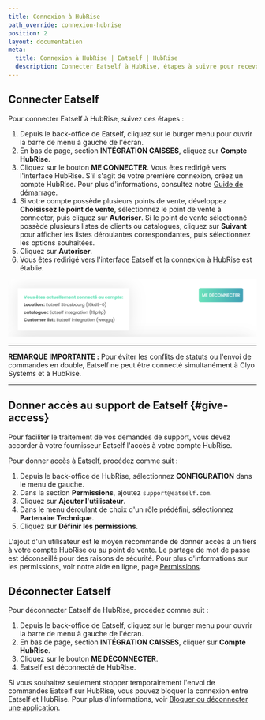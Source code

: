```yaml
---
title: Connexion à HubRise
path_override: connexion-hubrise
position: 2
layout: documentation
meta:
  title: Connexion à HubRise | Eatself | HubRise
  description: Connecter Eatself à HubRise, étapes à suivre pour recevoir vos commandes Eatself dans votre logiciel de caisse.
---
```



## Connecter Eatself

Pour connecter Eatself à HubRise, suivez ces étapes :

1. Depuis le back-office de Eatself, cliquez sur le burger menu pour ouvrir la barre de menu à gauche de l'écran.
1. En bas de page, section **INTÉGRATION CAISSES**, cliquez sur **Compte HubRise**.
1. Cliquez sur le bouton **ME CONNECTER**. Vous êtes redirigé vers l'interface HubRise. S'il s'agit de votre première connexion, créez un compte HubRise. Pour plus d'informations, consultez notre [Guide de démarrage](/docs/get-started). 
1. Si votre compte possède plusieurs points de vente, développez **Choisissez le point de vente**, sélectionnez le point de vente à connecter, puis cliquez sur **Autoriser**. Si le point de vente sélectionné possède plusieurs listes de clients ou catalogues, cliquez sur **Suivant** pour afficher les listes déroulantes correspondantes, puis sélectionnez les options souhaitées.
1. Cliquez sur **Autoriser**.
1. Vous êtes redirigé vers l'interface Eatself et la connexion à HubRise est établie.

![Connecter Eatself à HubRise](./images/001-2x-eatself-connection.png)

---

**REMARQUE IMPORTANTE :** Pour éviter les conflits de statuts ou l'envoi de commandes en double, Eatself ne peut être connecté simultanément à Clyo Systems et à HubRise.

---


## Donner accès au support de Eatself {#give-access}

Pour faciliter le traitement de vos demandes de support, vous devez accorder à votre fournisseur Eatself l'accès à votre compte HubRise.

Pour donner accès à Eatself, procédez comme suit :

1. Depuis le back-office de HubRise, sélectionnez **CONFIGURATION** dans le menu de gauche.
1. Dans la section **Permissions**, ajoutez `support@eatself.com`.
1. Cliquez sur **Ajouter l'utilisateur**.
1. Dans le menu déroulant de choix d'un rôle prédéfini, sélectionnez **Partenaire Technique**.
1. Cliquez sur **Définir les permissions**.

L'ajout d'un utilisateur est le moyen recommandé de donner accès à un tiers à votre compte HubRise ou au point de vente. Le partage de mot de passe est déconseillé pour des raisons de sécurité. Pour plus d'informations sur les permissions, voir notre aide en ligne, page [Permissions](/docs/permissions).

## Déconnecter Eatself

Pour déconnecter Eatself de HubRise, procédez comme suit :

1. Depuis le back-office de Eatself, cliquez sur le burger menu pour ouvrir la barre de menu à gauche de l'écran.
1. En bas de page, section **INTÉGRATION CAISSES**, cliquer sur **Compte HubRise**.
1. Cliquez sur le bouton **ME DÉCONNECTER**.
1. Eatself est déconnecté de HubRise.

Si vous souhaitez seulement stopper temporairement l'envoi de commandes Eatself sur HubRise, vous pouvez bloquer la connexion entre Eatself et HubRise. Pour plus d'informations, voir [Bloquer ou déconnecter une application](/docs/connections#block-or-disconnect).
